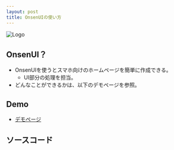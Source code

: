 ```yaml
---
layout: post
title: OnsenUIの使い方
---
```


![Logo](https://monaca.io/img/logos/download_image_onsenui_01.png)

## OnsenUI？

- OnsenUIを使うとスマホ向けのホームページを簡単に作成できる。
  - UI部分の処理を担当。
- どんなことができるかは、以下のデモページを参照。

## Demo

- [デモページ](https://gist.githack.com/yui0/8fd14857f3284b5f2f02855cfde24a03/raw/fcd5780ff5e4f002fe7324145e9a94d64dcb5c4d/KitchenSink.html)

## ソースコード

<script src="https://gist.github.com/yui0/8fd14857f3284b5f2f02855cfde24a03.js"></script>
